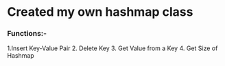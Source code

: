 # Created my  own hashmap class

### Functions:-
1.Insert Key-Value Pair
2. Delete Key
3. Get Value from a Key
4. Get Size of Hashmap
